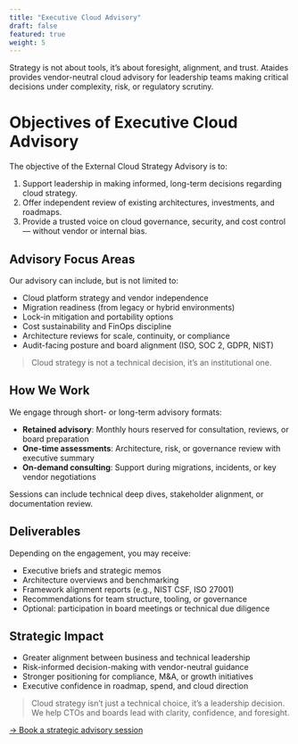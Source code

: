 ```yaml
---
title: "Executive Cloud Advisory"
draft: false
featured: true
weight: 5
---
```


Strategy is not about tools, it’s about foresight, alignment, and trust. Ataides provides vendor-neutral cloud advisory for leadership teams making critical decisions under complexity, risk, or regulatory scrutiny.
<!--more-->

# Objectives of Executive Cloud Advisory

The objective of the External Cloud Strategy Advisory is to:

1. Support leadership in making informed, long-term decisions regarding cloud strategy.
2. Offer independent review of existing architectures, investments, and roadmaps.
3. Provide a trusted voice on cloud governance, security, and cost control — without vendor or internal bias.

## Advisory Focus Areas

Our advisory can include, but is not limited to:

- Cloud platform strategy and vendor independence
- Migration readiness (from legacy or hybrid environments)
- Lock-in mitigation and portability options
- Cost sustainability and FinOps discipline
- Architecture reviews for scale, continuity, or compliance
- Audit-facing posture and board alignment (ISO, SOC 2, GDPR, NIST)

> Cloud strategy is not a technical decision, it’s an institutional one.

## How We Work

We engage through short- or long-term advisory formats:

- **Retained advisory**: Monthly hours reserved for consultation, reviews, or board preparation
- **One-time assessments**: Architecture, risk, or governance review with executive summary
- **On-demand consulting**: Support during migrations, incidents, or key vendor negotiations

Sessions can include technical deep dives, stakeholder alignment, or documentation review.

## Deliverables

Depending on the engagement, you may receive:

- Executive briefs and strategic memos
- Architecture overviews and benchmarking
- Framework alignment reports (e.g., NIST CSF, ISO 27001)
- Recommendations for team structure, tooling, or governance
- Optional: participation in board meetings or technical due diligence

## Strategic Impact

- Greater alignment between business and technical leadership
- Risk-informed decision-making with vendor-neutral guidance
- Stronger positioning for compliance, M&A, or growth initiatives
- Executive confidence in roadmap, spend, and cloud direction

> Cloud strategy isn’t just a technical choice, it’s a leadership decision. We help CTOs and boards lead with clarity, confidence, and foresight.

[→ Book a strategic advisory session](/contact)
